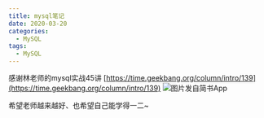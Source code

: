 ```yaml
---
title: mysql笔记
date: 2020-03-20
categories:
  - MySQL
tags:
  - MySQL
---
```

感谢林老师的mysql实战45讲
[https://time.geekbang.org/column/intro/139](https://time.geekbang.org/column/intro/139)
![图片发自简书App](http://upload-images.jianshu.io/upload_images/14027542-227879153c0c3275.jpg)


希望老师越来越好、也希望自己能学得一二~
